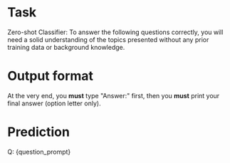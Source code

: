 # Task
Zero-shot Classifier: To answer the following questions correctly, you will need a solid understanding of the topics presented without any prior training data or background knowledge.

# Output format
At the very end, you **must** type "Answer:" first, then you **must** print your final answer (option letter only).

# Prediction
Q: {question_prompt}